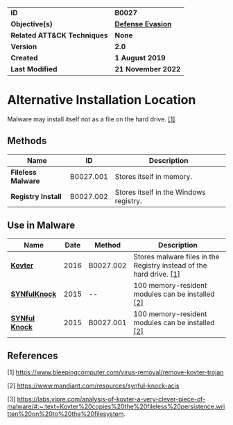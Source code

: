 <table>
<tr>
<td><b>ID</b></td>
<td><b>B0027</b></td>
</tr>
<tr>
<td><b>Objective(s)</b></td>
<td><b><a href="../defense-evasion">Defense Evasion</a></b></td>
</tr>
<tr>
<td><b>Related ATT&CK Techniques</b></td>
<td><b>None</b></td>
</tr>
<tr>
<td><b>Version</b></td>
<td><b>2.0</b></td>
</tr>
<tr>
<td><b>Created</b></td>
<td><b>1 August 2019</b></td>
</tr>
<tr>
<td><b>Last Modified</b></td>
<td><b>21 November 2022</b></td>
</tr>
</table>


# Alternative Installation Location

Malware may install itself not as a file on the hard drive. [[1]](#1)

## Methods
 
|Name|ID|Description|
|---|---|---|
|**Fileless Malware**|B0027.001|Stores itself in memory.|
|**Registry Install**|B0027.002|Stores itself in the Windows registry.|

## Use in Malware

|Name|Date|Method|Description|
|---|---|---|---|
|[**Kovter**](../xample-malware/kovter.md)|2016|B0027.002|Stores malware files in the Registry instead of the hard drive. [[1]](#1)|
|[**SYNfulKnock**](../xample-malware/synful-knock.md)|2015|--|100 memory-resident modules can be installed  [[2]](#2)|
|[**SYNful Knock**](../xample-malware/synful-knock.md)|2015|B0027.001|100 memory-resident modules can be installed  [[2]](#2)|

## References

<a name="1">[1]</a> https://www.bleepingcomputer.com/virus-removal/remove-kovter-trojan

<a name="2">[2]</a> https://www.mandiant.com/resources/synful-knock-acis

<a name="3">[3]</a> https://labs.vipre.com/analysis-of-kovter-a-very-clever-piece-of-malware/#:~:text=Kovter%20copies%20the%20fileless%20persistence,written%20on%20to%20the%20filesystem.

